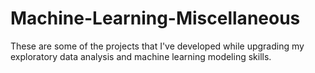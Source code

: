 # Machine-Learning-Miscellaneous

These are some of the projects that I've developed while upgrading my exploratory data analysis and machine learning modeling skills. 
